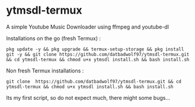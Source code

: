 # ytmsdl-termux
A simple Youtube Music Downloader using ffmpeg and youtube-dl


Installations on the go (fresh Termux) :

`pkg update -y && pkg upgrade && termux-setup-storage && pkg install git -y && git clone https://github.com/datbadwolf97/ytmsdl-termux.git && cd ytmsdl-termux && chmod u+x ytmsdl install.sh && bash install.sh`

Non fresh Termux installations :

`git clone  https://github.com/datbadwolf97/ytmsdl-termux.git && cd ytmsdl-termux && chmod u+x ytmsdl install.sh && bash install.sh`

Its my first script, so do not expect much, there might some bugs...
